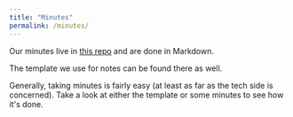 ```yaml
---
title: "Minutes"
permalink: /minutes/
---
```


Our minutes live in [this repo](https://github.com/fs-linguistics/Fachschaft-Planning) and are done in Markdown.

The template we use for notes can be found there as well.

Generally, taking minutes is fairly easy (at least as far as the tech side is concerned). Take a look at either the template or some minutes to see how it's done.
